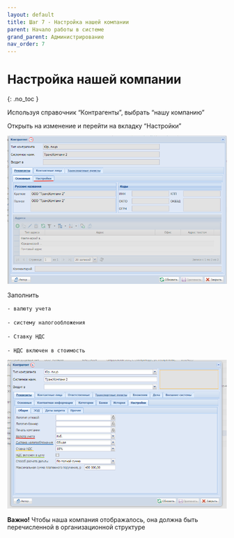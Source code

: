 ```yaml
---
layout: default
title: Шаг 7 - Настройка нашей компании
parent: Начало работы в системе
grand_parent: Администрирование
nav_order: 7
---
```


# Настройка нашей компании
{: .no_toc }

Используя справочник “Контрагенты”,
выбрать “нашу компанию”

Открыть на изменение и перейти на вкладку “Настройки”

![](/assets/images/step7.png)

Заполнить

    - валюту учета

    - систему налогообложения

    - Ставку НДС

    - НДС включен в стоимость

![](/assets/images/step71.png)

**Важно!** Чтобы наша компания отображалось, она должна быть перечисленной в организационной структуре
